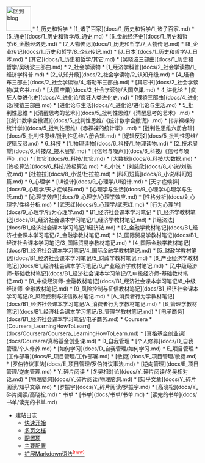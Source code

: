 
<a href="http://www.guofei.site" target='blog'>
<img src="http://www.guofei.site/public/img/me.png"  alt="回到blog" height="64" width="64">
</a>
* 1_历史和哲学
    * [1_诸子百家](docs/1_历史和哲学/1_诸子百家.md)
    * [5_通史](docs/1_历史和哲学/5_通史.md)
    * [6_金融经济史](docs/1_历史和哲学/6_金融经济史.md)
    * [7_人物传记](docs/1_历史和哲学/7_人物传记.md)
    * [8_企业传记](docs/1_历史和哲学/8_企业传记.md)
    * [J_日本](docs/1_历史和哲学/J_日本.md)
    * [其它](docs/1_历史和哲学/其它.md)
    * [吴晓波三部曲](docs/1_历史和哲学/吴晓波三部曲.md)
* 2_社会学读物
    * [1_经济学科普](docs/2_社会学读物/1_经济学科普.md)
    * [2_认知升级](docs/2_社会学读物/2_认知升级.md)
    * [4_塔勒布三部曲](docs/2_社会学读物/4_塔勒布三部曲.md)
    * [其它书](docs/2_社会学读物/其它书.md)
    * [大国空巢](docs/2_社会学读物/大国空巢.md)
* 4_进化论
    * [疯狂人类进化史](docs/4_进化论/疯狂人类进化史.md)
    * [裸猿三部曲](docs/4_进化论/裸猿三部曲.md)
    * [进化论与生活](docs/4_进化论/进化论与生活.md)
* 5_批判性思维
    * [《清醒思考的艺术》](docs/5_批判性思维/《清醒思考的艺术》.md)
    * [《统计数字会撒谎》](docs/5_批判性思维/《统计数字会撒谎》.md)
    * [《赤裸裸的统计学》](docs/5_批判性思维/《赤裸裸的统计学》.md)
    * [批判性思维六册合辑](docs/5_批判性思维/批判性思维六册合辑.md)
    * [逻辑反驳](docs/5_批判性思维/逻辑反驳.md)
* 6_科技
    * [1_物理读物](docs/6_科技/1_物理读物.md)
    * [2_技术展望](docs/6_科技/2_技术展望.md)
    * [《信号与噪声》](docs/6_科技/《信号与噪声》.md)
    * [其它](docs/6_科技/其它.md)
    * [大数据](docs/6_科技/大数据.md)
    * [终极算法](docs/6_科技/终极算法.md)
* 8_小说
    * [刘慈欣](docs/8_小说/刘慈欣.md)
    * [杜拉拉](docs/8_小说/杜拉拉.md)
    * [科幻短篇](docs/8_小说/科幻短篇.md)
* 9_心理学
    * [UI设计](docs/9_心理学/UI设计.md)
    * [天才症候群](docs/9_心理学/天才症候群.md)
    * [心理学与生活](docs/9_心理学/心理学与生活.md)
    * [心理学效应](docs/9_心理学/心理学效应.md)
    * [性格分析](docs/9_心理学/性格分析.md)
    * [武志红](docs/9_心理学/武志红.md)
    * [行为心理学](docs/9_心理学/行为心理学.md)
* B1_经济社会课本学习笔记
    * [1_经济学教材笔记](docs/B1_经济社会课本学习笔记/1_经济学教材笔记.md)
    * [1经济法](docs/B1_经济社会课本学习笔记/1经济法.md)
    * [2_金融学教材笔记](docs/B1_经济社会课本学习笔记/2_金融学教材笔记.md)
    * [3_国际贸易学教材笔记](docs/B1_经济社会课本学习笔记/3_国际贸易学教材笔记.md)
    * [4_国际金融学教材笔记](docs/B1_经济社会课本学习笔记/4_国际金融学教材笔记.md)
    * [5_财政学教材笔记](docs/B1_经济社会课本学习笔记/5_财政学教材笔记.md)
    * [6_产业经济学教材笔记](docs/B1_经济社会课本学习笔记/6_产业经济学教材笔记.md)
    * [7_中级经济师-基础教材笔记](docs/B1_经济社会课本学习笔记/7_中级经济师-基础教材笔记.md)
    * [8_中级经济师-金融教材笔记](docs/B1_经济社会课本学习笔记/8_中级经济师-金融教材笔记.md)
    * [9_风险控制与征信教材笔记](docs/B1_经济社会课本学习笔记/9_风险控制与征信教材笔记.md)
    * [A_消费者行为学教材笔记](docs/B1_经济社会课本学习笔记/A_消费者行为学教材笔记.md)
    * [B_管理学教材笔记](docs/B1_经济社会课本学习笔记/B_管理学教材笔记.md)
    * [电子商务](docs/B1_经济社会课本学习笔记/电子商务.md)
* Coursera
    * [Coursera_LearningHowToLearn](docs/Coursera/Coursera_LearningHowToLearn.md)
    * [真格基金创业课](docs/Coursera/真格基金创业课.md)
* D_自我管理
    * [个人修养](docs/D_自我管理/个人修养.md)
    * [如何学习](docs/D_自我管理/如何学习.md)
* E_项目管理
    * [工作部署](docs/E_项目管理/工作部署.md)
    * [敏捷](docs/E_项目管理/敏捷.md)
    * [罗伯特议事法](docs/E_项目管理/罗伯特议事法.md)
    * [逆向管理](docs/E_项目管理/逆向管理.md)
* Y_碎片阅读
    * [冬吴相对论](docs/Y_碎片阅读/冬吴相对论.md)
    * [物理脑洞](docs/Y_碎片阅读/物理脑洞.md)
    * [知乎文章](docs/Y_碎片阅读/知乎文章.md)
    * [罗振宇](docs/Y_碎片阅读/罗振宇.md)
    * [高晓松](docs/Y_碎片阅读/高晓松.md)
* 书单
    * [书单](docs/书单/书单.md)
    * [读完的书单](docs/书单/读完的书单.md)


* 建站日志
    * [快速开始](建站日志/quickstart.md)
    * [多页文档](建站日志/more-pages.md)
    * [配置项](建站日志/configuration.md)
    * [主要配置](建站日志/themes.md)
    * [扩展Markdown语法<sup style="color:red">(new)<sup>](建站日志/markdown.md)
